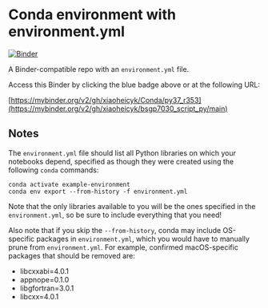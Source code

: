 # Conda environment with environment.yml

[![Binder](https://mybinder.org/badge_logo.svg)](https://mybinder.org/v2/gh/xiaoheicyk/bsgp7030_script_py/main)


A Binder-compatible repo with an `environment.yml` file.

Access this Binder by clicking the blue badge above or at the following URL:

[https://mybinder.org/v2/gh/xiaoheicyk/Conda/py37_r353](https://mybinder.org/v2/gh/xiaoheicyk/bsgp7030_script_py/main)

## Notes
The `environment.yml` file should list all Python libraries on which your notebooks
depend, specified as though they were created using the following `conda` commands:

```
conda activate example-environment
conda env export --from-history -f environment.yml
```

Note that the only libraries available to you will be the ones specified in
the `environment.yml`, so be sure to include everything that you need! 

Also note that if you skip the `--from-history`, conda may include OS-specific
packages in `environment.yml`, which you would have to manually prune from
`environment.yml`.  For example, confirmed macOS-specific packages that should
be removed are:

* libcxxabi=4.0.1
* appnope=0.1.0
* libgfortran=3.0.1
* libcxx=4.0.1
